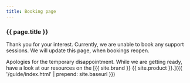```yaml
---
title: Booking page
---
```


### {{ page.title }}

Thank you for your interest. Currently, we are unable to book any support sessions. We will update this page, when bookings reopen.

Apologies for the temporary disappointment. While we are getting ready, have a look at our resources on the [{{ site.brand }} {{ site.product }}.]({{ '/guide/index.html' | prepend: site.baseurl }})